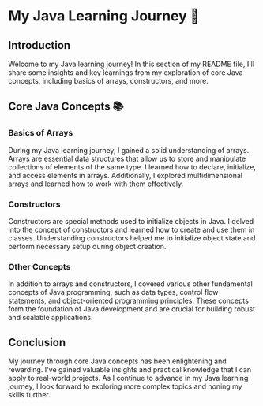 # My Java Learning Journey 🚀

## Introduction

Welcome to my Java learning journey! In this section of my README file, I'll share some insights and key learnings from my exploration of core Java concepts, including basics of arrays, constructors, and more.

## Core Java Concepts 📚

### Basics of Arrays

During my Java learning journey, I gained a solid understanding of arrays. Arrays are essential data structures that allow us to store and manipulate collections of elements of the same type. I learned how to declare, initialize, and access elements in arrays. Additionally, I explored multidimensional arrays and learned how to work with them effectively.

### Constructors

Constructors are special methods used to initialize objects in Java. I delved into the concept of constructors and learned how to create and use them in classes. Understanding constructors helped me to initialize object state and perform necessary setup during object creation.

### Other Concepts

In addition to arrays and constructors, I covered various other fundamental concepts of Java programming, such as data types, control flow statements, and object-oriented programming principles. These concepts form the foundation of Java development and are crucial for building robust and scalable applications.

## Conclusion

My journey through core Java concepts has been enlightening and rewarding. I've gained valuable insights and practical knowledge that I can apply to real-world projects. As I continue to advance in my Java learning journey, I look forward to exploring more complex topics and honing my skills further.
